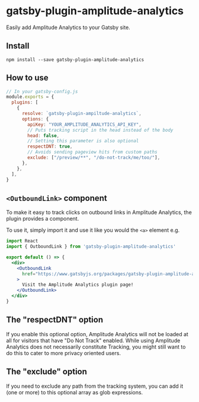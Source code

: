 # gatsby-plugin-amplitude-analytics

Easily add Amplitude Analytics to your Gatsby site.

## Install

`npm install --save gatsby-plugin-amplitude-analytics`

## How to use

```javascript
// In your gatsby-config.js
module.exports = {
  plugins: [
    {
      resolve: `gatsby-plugin-ampiltude-analytics`,
      options: {
        apiKey: "YOUR_AMPLITUDE_ANALYTICS_API_KEY",
        // Puts tracking script in the head instead of the body
        head: false,
        // Setting this parameter is also optional
        respectDNT: true,
        // Avoids sending pageview hits from custom paths
        exclude: ["/preview/**", "/do-not-track/me/too/"],
      },
    },
  ],
}
```

## `<OutboundLink>` component

To make it easy to track clicks on outbound links in Amplitude Analytics,
the plugin provides a component.

To use it, simply import it and use it like you would the `<a>` element e.g.

```jsx
import React
import { OutboundLink } from 'gatsby-plugin-amplitude-analytics'

export default () => {
  <div>
    <OutboundLink
      href="https://www.gatsbyjs.org/packages/gatsby-plugin-amplitude-analytics/"
    >
      Visit the Amplitude Analytics plugin page!
    </OutboundLink>
  </div>
}
```

## The "respectDNT" option

If you enable this optional option, Amplitude Analytics will not be loaded at all for visitors that have "Do Not Track" enabled. While using Amplitude Analytics does not necessarily constitute Tracking, you might still want to do this to cater to more privacy oriented users.

## The "exclude" option

If you need to exclude any path from the tracking system, you can add it (one or more) to this optional array as glob expressions.
